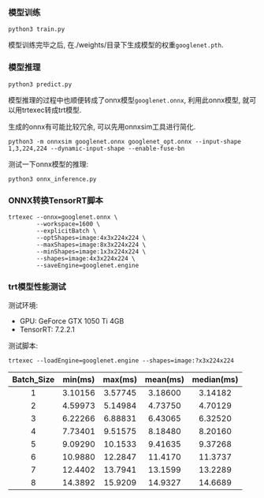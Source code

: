 ### 模型训练

```bash_script
python3 train.py
```

模型训练完毕之后, 在./weights/目录下生成模型的权重`googlenet.pth`.

### 模型推理

```bash_script
python3 predict.py
```

模型推理的过程中也顺便转成了onnx模型`googlenet.onnx`, 利用此onnx模型, 就可以用trtexec转成trt模型.

生成的onnx有可能比较冗余, 可以先用onnxsim工具进行简化.

```bash_script
python3 -m onnxsim googlenet.onnx googlenet_opt.onnx --input-shape 1,3,224,224 --dynamic-input-shape --enable-fuse-bn
```

测试一下onnx模型的推理:

```bash_script
python3 onnx_inference.py
```

### ONNX转换TensorRT脚本

```shell script
trtexec --onnx=googlenet.onnx \
        --workspace=1600 \
        --explicitBatch \
        --optShapes=image:4x3x224x224 \
        --maxShapes=image:8x3x224x224 \
        --minShapes=image:1x3x224x224 \
        --shapes=image:4x3x224x224 \
        --saveEngine=googlenet.engine
```

### trt模型性能测试

测试环境:
- GPU: GeForce GTX 1050 Ti 4GB
- TensorRT: 7.2.2.1

测试脚本:

```shell script
trtexec --loadEngine=googlenet.engine --shapes=image:?x3x224x224
```

| Batch_Size | min(ms) | max(ms) | mean(ms) | median(ms) |
|:----:|:----:|:----:|:----:|:----:|
| 1 | 3.10156 | 3.57745 | 3.18600 | 3.14182 |
| 2 | 4.59973 | 5.14984 | 4.73750 | 4.70129 |
| 3 | 6.22266 | 6.88831 | 6.43065 | 6.32520 |
| 4 | 7.73401 | 9.51575 | 8.18480 | 8.20160 |
| 5 | 9.09290 | 10.1533 | 9.41635 | 9.37268 |
| 6 | 10.9880 | 12.2847 | 11.4170 | 11.3737 |
| 7 | 12.4402 | 13.7941 | 13.1599 | 13.2289 |
| 8 | 14.3892 | 15.9209 | 14.9327 | 14.6689 |



